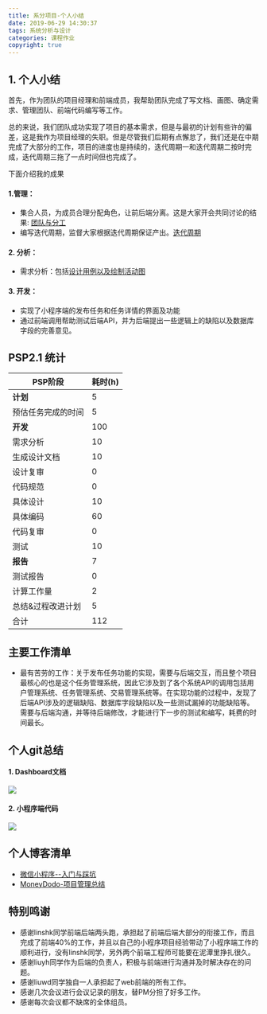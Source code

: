 ```yaml
---
title: 系分项目-个人小结
date: 2019-06-29 14:30:37
tags: 系统分析与设计
categories: 课程作业
copyright: true
---
```



## 1. 个人小结

首先，作为团队的项目经理和前端成员，我帮助团队完成了写文档、画图、确定需求、管理团队、前端代码编写等工作。

总的来说，我们团队成功实现了项目的基本需求，但是与最初的计划有些许的偏差，这是我作为项目经理的失职。但是尽管我们后期有点懈怠了，我们还是在中期完成了大部分的工作，项目的进度也是持续的，迭代周期一和迭代周期二按时完成，迭代周期三拖了一点时间但也完成了。

下面介绍我的成果

#### 1.管理：
- 集合人员，为成员合理分配角色，让前后端分离。这是大家开会共同讨论的结果: [团队与分工](https://money-hub.github.io/Dashboard/02-team-profile.html)
- 编写迭代周期，监督大家根据迭代周期保证产出。[迭代周期](https://github.com/money-hub/Dashboard/blob/master/iterations.md)

#### 2. 分析：
- 需求分析：包括[设计用例以及绘制活动图](https://money-hub.github.io/Dashboard/06-02-use-cases.html)

#### 3. 开发：
- 实现了小程序端的发布任务和任务详情的界面及功能
- 通过前端调用帮助测试后端API，并为后端提出一些逻辑上的缺陷以及数据库字段的完善意见。



## PSP2.1 统计

| PSP阶段 | 耗时(h) |
| ------- | ------  |
|   **计划**      |    5     |
|   预估任务完成的时间      |    5     |
|   **开发**      |   100      |
|   需求分析      |    10     |
|   生成设计文档      |   10      |
|   设计复审      |     0    |
|   代码规范      |     0    |
|   具体设计      |     10    |
|   具体编码      |     60    |
|   代码复审      |     0    |
|   测试         |     10   |
|     **报告**   |     7    |
|   测试报告     |    0      |
|   计算工作量       |     2     |
|   总结&过程改进计划       |    5      |
|    合计      |    112     |


## 主要工作清单

- 最有苦劳的工作：关于发布任务功能的实现，需要与后端交互，而且整个项目最核心的也是这个任务管理系统，因此它涉及到了各个系统API的调用包括用户管理系统、任务管理系统、交易管理系统等。在实现功能的过程中，发现了后端API涉及的逻辑缺陷、数据库字段缺陷以及一些测试漏掉的功能缺陷等。需要与后端沟通，并等待后端修改，才能进行下一步的测试和编写，耗费的时间最长。


## 个人git总结

#### 1. Dashboard文档

![](./swsad-final-report/dashboard.png)

#### 2. 小程序端代码

![](./swsad-final-report/wechat.png)


## 个人博客清单

- [微信小程序--入门与踩坑](https://linqy71.github.io/2019/06/29/wechat-project-summary/)
- [MoneyDodo-项目管理总结](https://linqy71.github.io/2019/06/29/MoneyDodo-project-summary/)


## 特别鸣谢
- 感谢linshk同学前端后端两头跑，承担起了前端后端大部分的衔接工作，而且完成了前端40%的工作，并且以自己的小程序项目经验带动了小程序端工作的顺利进行，没有linshk同学，另外两个前端工程师可能要在泥潭里挣扎很久。
- 感谢liuyh同学作为后端的负责人，积极与前端进行沟通并及时解决存在的问题。
- 感谢liuwd同学独自一人承担起了web前端的所有工作。
- 感谢几次会议进行会议记录的朋友，替PM分担了好多工作。
- 感谢每次会议都不缺席的全体组员。



